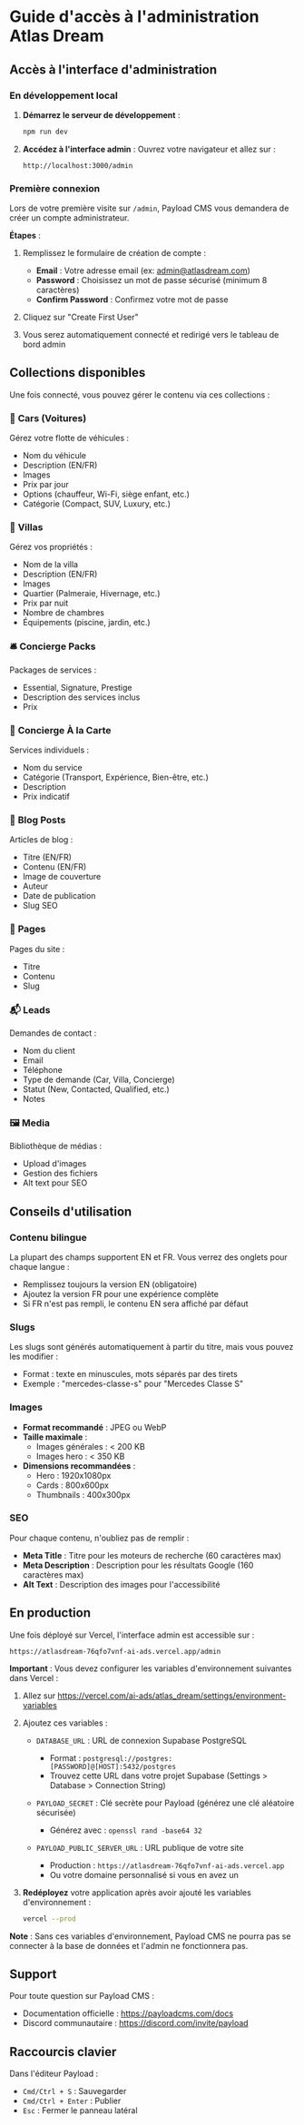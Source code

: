 # Guide d'accès à l'administration Atlas Dream

## Accès à l'interface d'administration

### En développement local

1. **Démarrez le serveur de développement** :
   ```bash
   npm run dev
   ```

2. **Accédez à l'interface admin** :
   Ouvrez votre navigateur et allez sur :
   ```
   http://localhost:3000/admin
   ```

### Première connexion

Lors de votre première visite sur `/admin`, Payload CMS vous demandera de créer un compte administrateur.

**Étapes** :
1. Remplissez le formulaire de création de compte :
   - **Email** : Votre adresse email (ex: admin@atlasdream.com)
   - **Password** : Choisissez un mot de passe sécurisé (minimum 8 caractères)
   - **Confirm Password** : Confirmez votre mot de passe

2. Cliquez sur "Create First User"

3. Vous serez automatiquement connecté et redirigé vers le tableau de bord admin

## Collections disponibles

Une fois connecté, vous pouvez gérer le contenu via ces collections :

### 🚗 **Cars** (Voitures)
Gérez votre flotte de véhicules :
- Nom du véhicule
- Description (EN/FR)
- Images
- Prix par jour
- Options (chauffeur, Wi-Fi, siège enfant, etc.)
- Catégorie (Compact, SUV, Luxury, etc.)

### 🏡 **Villas**
Gérez vos propriétés :
- Nom de la villa
- Description (EN/FR)
- Images
- Quartier (Palmeraie, Hivernage, etc.)
- Prix par nuit
- Nombre de chambres
- Équipements (piscine, jardin, etc.)

### 🛎️ **Concierge Packs**
Packages de services :
- Essential, Signature, Prestige
- Description des services inclus
- Prix

### 🎯 **Concierge À la Carte**
Services individuels :
- Nom du service
- Catégorie (Transport, Expérience, Bien-être, etc.)
- Description
- Prix indicatif

### 📝 **Blog Posts**
Articles de blog :
- Titre (EN/FR)
- Contenu (EN/FR)
- Image de couverture
- Auteur
- Date de publication
- Slug SEO

### 📄 **Pages**
Pages du site :
- Titre
- Contenu
- Slug

### 📬 **Leads**
Demandes de contact :
- Nom du client
- Email
- Téléphone
- Type de demande (Car, Villa, Concierge)
- Statut (New, Contacted, Qualified, etc.)
- Notes

### 🖼️ **Media**
Bibliothèque de médias :
- Upload d'images
- Gestion des fichiers
- Alt text pour SEO

## Conseils d'utilisation

### Contenu bilingue
La plupart des champs supportent EN et FR. Vous verrez des onglets pour chaque langue :
- Remplissez toujours la version EN (obligatoire)
- Ajoutez la version FR pour une expérience complète
- Si FR n'est pas rempli, le contenu EN sera affiché par défaut

### Slugs
Les slugs sont générés automatiquement à partir du titre, mais vous pouvez les modifier :
- Format : texte en minuscules, mots séparés par des tirets
- Exemple : "mercedes-classe-s" pour "Mercedes Classe S"

### Images
- **Format recommandé** : JPEG ou WebP
- **Taille maximale** :
  - Images générales : < 200 KB
  - Images hero : < 350 KB
- **Dimensions recommandées** :
  - Hero : 1920x1080px
  - Cards : 800x600px
  - Thumbnails : 400x300px

### SEO
Pour chaque contenu, n'oubliez pas de remplir :
- **Meta Title** : Titre pour les moteurs de recherche (60 caractères max)
- **Meta Description** : Description pour les résultats Google (160 caractères max)
- **Alt Text** : Description des images pour l'accessibilité

## En production

Une fois déployé sur Vercel, l'interface admin est accessible sur :
```
https://atlasdream-76qfo7vnf-ai-ads.vercel.app/admin
```

**Important** : Vous devez configurer les variables d'environnement suivantes dans Vercel :

1. Allez sur https://vercel.com/ai-ads/atlas_dream/settings/environment-variables

2. Ajoutez ces variables :
   - `DATABASE_URL` : URL de connexion Supabase PostgreSQL
     - Format : `postgresql://postgres:[PASSWORD]@[HOST]:5432/postgres`
     - Trouvez cette URL dans votre projet Supabase (Settings > Database > Connection String)

   - `PAYLOAD_SECRET` : Clé secrète pour Payload (générez une clé aléatoire sécurisée)
     - Générez avec : `openssl rand -base64 32`

   - `PAYLOAD_PUBLIC_SERVER_URL` : URL publique de votre site
     - Production : `https://atlasdream-76qfo7vnf-ai-ads.vercel.app`
     - Ou votre domaine personnalisé si vous en avez un

3. **Redéployez** votre application après avoir ajouté les variables d'environnement :
   ```bash
   vercel --prod
   ```

**Note** : Sans ces variables d'environnement, Payload CMS ne pourra pas se connecter à la base de données et l'admin ne fonctionnera pas.

## Support

Pour toute question sur Payload CMS :
- Documentation officielle : https://payloadcms.com/docs
- Discord communautaire : https://discord.com/invite/payload

## Raccourcis clavier

Dans l'éditeur Payload :
- `Cmd/Ctrl + S` : Sauvegarder
- `Cmd/Ctrl + Enter` : Publier
- `Esc` : Fermer le panneau latéral
